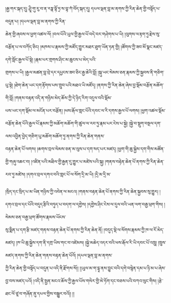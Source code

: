 ﻿  
།རྒྱ་གར་སྐད་དུ། ཤྲཱི་གུ་རུ་བ་ན་རཏྣ་སྟོ་ཏྲ་ས་བྟ་ཀཾ་བོད་སྐད་དུ། དཔལ་ལྡན་བླ་མ་ནགས་ཀྱི་རིན་ཆེན་གྱི་བསྟོད་པ་བདུན་པ། །དཔལ་ལྡན་བླ་མ་ནགས་ཀྱི་རིན་  
ཆེན་གྱི་ཞབས་ལ་ཕྱག་འཚལ་ལོ། །བལ་པོའི་ཡུལ་གྱི་རྒྱལ་པོ་བདེ་བར་གཤེགས་པ་ཡི། །ལུགས་ལ་རྟག་ཏུ་རྗེས་སུ་བརྩོན་པ་ལ་བཀོད་ཅིང། །མཁས་པ་རྣམས་ཀྱི་མཛོད་གྱུར་མཐར་ཐུག་ཡོན་ཏན་གྱི། །ཚོགས་ཀྱི་ཟབ་མོ་སྣང་མཛད་དགེ་སློང་རྒྱལ་པོ་སྟེ། །རྣམ་པར་གྲགས་ཤིང་མ་ཆུངས་པ་མེད་པའི་  
གྲགས་པ་ཡི། །རྒྱལ་མཚན་བླ་བྲེ་དར་དཔྱངས་ཟབ་ཅིང་རྒྱ་ཆེའི་བློ། །སྐུ་ཡང་སེམས་ཅན་རྣམས་ཀྱི་སྐྱབས་ནི་གཅིག་པུ་སྟེ། །ཐེག་ཆེན་ཡང་དག་རྟོགས་པས་གྲུབ་པའི་མཐའ་ཡི་མཛོད། །ནགས་ཀྱི་རིན་ཆེན་ཞེས་བྱ་སྡོམ་བརྩོན་མཆོག་གི་བློ། །གནས་བརྟན་འདི་ན་གཉིས་མེད་ཆོས་ཀྱི་དེ་ཉིད་རིག་འདུལ་བའི་སྡོམ་  
པས་ཡང་དག་སྡོམ་ལ་མངོན་པར་བརྩོན། །ཕས་རྒོལ་གླང་པོའི་དབང་ལ་རི་དགས་རྒྱལ་པོ་ལགས། །ཕྱག་འཚལ་སྡོམ་བརྩོན་ཆེན་པོའི་རྒྱལ་པོ་རྣམས་ཀྱི་མཆོག་མཆོག་གི་ཚུལ་ལ་རབ་ཏུ་རྣམ་པར་ངེས་པ་སྐྱེ། །སྐྱེ་བ་སྡུག་བསྔལ་དག་ལས་འབྱིན་བྱེད་གཅིག་པུ་མཆོག་མཆོག་ཏུ་ནགས་ཀྱི་རིན་ཆེན་གནས་  
བརྟན་ཆེན་པོ་ལགས། །ཆགས་བྲལ་སེམས་ཅན་མ་ལུས་པ་དག་སད་པར་མཛད། །ཕྱག་གི་ཆུ་སྐྱེས་དག་གིས་མཚོན་གྱི་གཞུ་འཆང་བ། །འཛིན་པའི་མཐིལ་གྱི་རྒྱན་དུ་གྱུར་པ་མཛེས་པའི་སྐུ། །གནས་བརྟེན་ཆེན་པོ་ནགས་ཀྱི་རིན་ཆེན་རབ་ཏུ་མཛེས། །དགའ་བྲལ་དགའ་བའི་གླང་པོ་ལ་སོག་དྲི་མ་ཡི། །དྲི་མ་དྲི་མ་  
  
།སྲིད་དང་སྲིད་པ་མ་ཡིན་གཉིས་ཀྱི་འབེན་ལ་མངའ། །གནས་བརྟན་ཆེན་པོ་ནགས་ཀྱི་རིན་ཆེན་སྐྱབས་སུ་གྱུར། །དགའ་བྲལ་དང་པོའི་བདུད་རྩིའི་བཏུད་པ་བདག་ལ་དགྱེས། །དགྱེས་ཤིང་ངེས་ལ་དུལ་བའི་ཡན་ལག་བརྒྱ་ཕྲག་གིས། །སེམས་ཅན་བརྒྱ་ཕྲག་ཚོགས་རྣམས་ཡོངས་  
སུ་སྨིན་པ་དག་རྩི་མཛད་གནས་བརྟན་ཆེན་པོ་ནགས་ཀྱི་རིན་ཆེན་ནོ། །བདུད་སྡེ་ལ་སོགས་རྣམས་ཀྱི་ཁ་ལ་རོ་མེད་མཛད། །ཁ་ཡི་ཆུ་སྐྱེས་དག་ནི་དགྲ་ཡིས་གང་བ་འཛེམས། །སྐྱེ་མཆེད་འདར་བའི་ཕས་རྒོལ་རི་ཡི་དབང་པོ་འཁྲུ། །ཁྲུས་མཛད་ནགས་ཀྱི་རིན་ཆེན་གནས་བརྟན་ཆེན་པོའོ། །དཔལ་ལྡན་བླ་མ་ནགས་  
ཀྱི་རིན་ཆེན་གྱི་བསྟོད་པ་བདུན་པ་འདི་ནི་རྫོགས་སོ།། །།ཡུལ་མ་ག་དྷཱ་ནས་བྱུང་བའི་དགེ་བསྙེན་དམ་པ་ཉི་མ་པ་ཞེས་བྱ་བས་མཛད་པའོ། །འདི་ནི་སྤྱན་མངའ་ཆོས་ཀྱི་རྒྱལ་པོས་གསེར་གྱི་མེ་ཏོག་དང་བཅས་པའི་བཀའ་ལུང་གིས། །རྩེ་ཐང་ལོ་ཙཱ་བ་གཞོན་ནུ་དཔལ་གྱིས་བསྒྱུར་བའོ།། །།  
  
  
